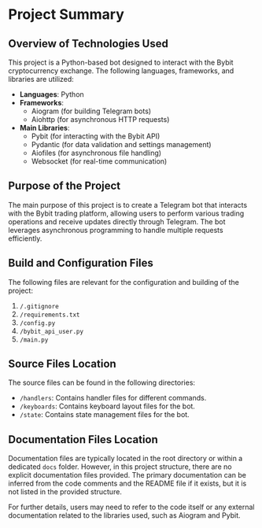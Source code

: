 # Project Summary

## Overview of Technologies Used
This project is a Python-based bot designed to interact with the Bybit cryptocurrency exchange. The following languages, frameworks, and libraries are utilized:

- **Languages**: Python
- **Frameworks**: 
  - Aiogram (for building Telegram bots)
  - Aiohttp (for asynchronous HTTP requests)
- **Main Libraries**:
  - Pybit (for interacting with the Bybit API)
  - Pydantic (for data validation and settings management)
  - Aiofiles (for asynchronous file handling)
  - Websocket (for real-time communication)

## Purpose of the Project
The main purpose of this project is to create a Telegram bot that interacts with the Bybit trading platform, allowing users to perform various trading operations and receive updates directly through Telegram. The bot leverages asynchronous programming to handle multiple requests efficiently.

## Build and Configuration Files
The following files are relevant for the configuration and building of the project:

1. `/.gitignore`
2. `/requirements.txt`
3. `/config.py`
4. `/bybit_api_user.py`
5. `/main.py`

## Source Files Location
The source files can be found in the following directories:

- `/handlers`: Contains handler files for different commands.
- `/keyboards`: Contains keyboard layout files for the bot.
- `/state`: Contains state management files for the bot.

## Documentation Files Location
Documentation files are typically located in the root directory or within a dedicated `docs` folder. However, in this project structure, there are no explicit documentation files provided. The primary documentation can be inferred from the code comments and the README file if it exists, but it is not listed in the provided structure. 

For further details, users may need to refer to the code itself or any external documentation related to the libraries used, such as Aiogram and Pybit.